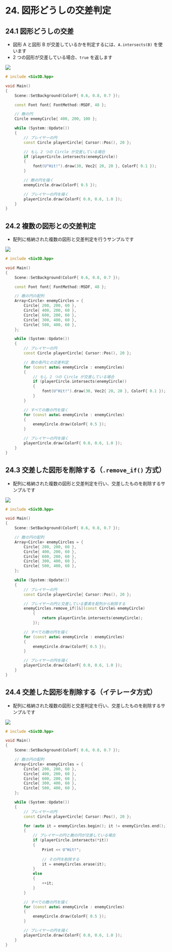 # 24. 図形どうしの交差判定

## 24.1 図形どうしの交差
- 図形 A と図形 B が交差しているかを判定するには、`A.intersects(B)` を使います
- 2 つの図形が交差している場合、`true` を返します
	
![](https://raw.githubusercontent.com/Siv3D/siv3d.site.resource/main/2025/tutorial2/intersection/1.png)

```cpp
# include <Siv3D.hpp>

void Main()
{
	Scene::SetBackground(ColorF{ 0.6, 0.8, 0.7 });

	const Font font{ FontMethod::MSDF, 48 };

	// 敵の円
	Circle enemyCircle{ 400, 200, 100 };

	while (System::Update())
	{
		// プレイヤーの円
		const Circle playerCircle{ Cursor::Pos(), 20 };

		// もし 2 つの Circle が交差している場合
		if (playerCircle.intersects(enemyCircle))
		{
			font(U"Hit!").draw(30, Vec2{ 20, 20 }, ColorF{ 0.1 });
		}

		// 敵の円を描く
		enemyCircle.draw(ColorF{ 0.5 });

		// プレイヤーの円を描く
		playerCircle.draw(ColorF{ 0.0, 0.6, 1.0 });
	}
}
```


## 24.2 複数の図形との交差判定
- 配列に格納された複数の図形と交差判定を行うサンプルです
	
![](https://raw.githubusercontent.com/Siv3D/siv3d.site.resource/main/2025/tutorial2/intersection/2.png)

```cpp
# include <Siv3D.hpp>

void Main()
{
	Scene::SetBackground(ColorF{ 0.6, 0.8, 0.7 });

	const Font font{ FontMethod::MSDF, 48 };

	// 敵の円の配列
	Array<Circle> enemyCircles = {
		Circle{ 200, 200, 60 },
		Circle{ 400, 200, 60 },
		Circle{ 600, 200, 60 },
		Circle{ 300, 400, 60 },
		Circle{ 500, 400, 60 },
	};

	while (System::Update())
	{
		// プレイヤーの円
		const Circle playerCircle{ Cursor::Pos(), 20 };

		// 敵の各円との交差判定
		for (const auto& enemyCircle : enemyCircles)
		{
			// もし 2 つの Circle が交差している場合
			if (playerCircle.intersects(enemyCircle))
			{
				font(U"Hit!").draw(30, Vec2{ 20, 20 }, ColorF{ 0.1 });
			}
		}

		// すべての敵の円を描く
		for (const auto& enemyCircle : enemyCircles)
		{
			enemyCircle.draw(ColorF{ 0.5 });
		}

		// プレイヤーの円を描く
		playerCircle.draw(ColorF{ 0.0, 0.6, 1.0 });
	}
}
```


## 24.3 交差した図形を削除する（`.remove_if()` 方式）
- 配列に格納された複数の図形と交差判定を行い、交差したものを削除するサンプルです
	
![](https://raw.githubusercontent.com/Siv3D/siv3d.site.resource/main/2025/tutorial2/intersection/3.png)

```cpp
# include <Siv3D.hpp>

void Main()
{
	Scene::SetBackground(ColorF{ 0.6, 0.8, 0.7 });

	// 敵の円の配列
	Array<Circle> enemyCircles = {
		Circle{ 200, 200, 60 },
		Circle{ 400, 200, 60 },
		Circle{ 600, 200, 60 },
		Circle{ 300, 400, 60 },
		Circle{ 500, 400, 60 },
	};

	while (System::Update())
	{
		// プレイヤーの円
		const Circle playerCircle{ Cursor::Pos(), 20 };

		// プレイヤーの円と交差している要素を配列から削除する
		enemyCircles.remove_if([&](const Circle& enemyCircle)
			{
				return playerCircle.intersects(enemyCircle);
			});

		// すべての敵の円を描く
		for (const auto& enemyCircle : enemyCircles)
		{
			enemyCircle.draw(ColorF{ 0.5 });
		}

		// プレイヤーの円を描く
		playerCircle.draw(ColorF{ 0.0, 0.6, 1.0 });
	}
}
```


## 24.4 交差した図形を削除する（イテレータ方式）
- 配列に格納された複数の図形と交差判定を行い、交差したものを削除するサンプルです
	
![](https://raw.githubusercontent.com/Siv3D/siv3d.site.resource/main/2025/tutorial2/intersection/4.png)

```cpp
# include <Siv3D.hpp>

void Main()
{
	Scene::SetBackground(ColorF{ 0.6, 0.8, 0.7 });

	// 敵の円の配列
	Array<Circle> enemyCircles = {
		Circle{ 200, 200, 60 },
		Circle{ 400, 200, 60 },
		Circle{ 600, 200, 60 },
		Circle{ 300, 400, 60 },
		Circle{ 500, 400, 60 },
	};

	while (System::Update())
	{
		// プレイヤーの円
		const Circle playerCircle{ Cursor::Pos(), 20 };

		for (auto it = enemyCircles.begin(); it != enemyCircles.end();)
		{
			// プレイヤーの円と敵の円が交差している場合
			if (playerCircle.intersects(*it))
			{
				Print << U"Hit!";
			
				// その円を削除する
				it = enemyCircles.erase(it);
			}
			else
			{
				++it;
			}
		}

		// すべての敵の円を描く
		for (const auto& enemyCircle : enemyCircles)
		{
			enemyCircle.draw(ColorF{ 0.5 });
		}

		// プレイヤーの円を描く
		playerCircle.draw(ColorF{ 0.0, 0.6, 1.0 });
	}
}
```

